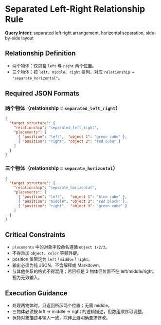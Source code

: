 # Separated Left-Right Relationship Rule

**Query Intent**: separated left right arrangement, horizontal separation, side-by-side layout

## Relationship Definition
- 两个物体：仅包含 `left` 与 `right` 两个位置。
- 三个物体：按 `left`、`middle`、`right` 排列，对应 `relationship = "separate_horizontal"`。

## Required JSON Formats

### 两个物体（relationship = `separated_left_right`）
```json
{
  "target_structure": {
    "relationship": "separated_left_right",
    "placements": [
      { "position": "left",  "object 1": "green cube" },
      { "position": "right", "object 2": "red cube" }
    ]
  }
}
```

### 三个物体（relationship = `separate_horizontal`）
```json
{
  "target_structure": {
    "relationship": "separate_horizontal",
    "placements": [
      { "position": "left",   "object 1": "blue cube" },
      { "position": "middle", "object 2": "red block" },
      { "position": "right",  "object 3": "green cube" }
    ]
  }
}
```

## Critical Constraints
- `placements` 中的对象字段命名遵循 `object 1/2/3`。
- 不得添加 `object`、`color` 等额外键。
- position 值限定为 `left` / `middle` / `right`。
- 输出必须为纯 JSON，不含解释或 Markdown。
- 与其他关系的格式不得混用；若目标是 3 物体但位置不在 left/middle/right，视为无效输入。

## Execution Guidance
- 处理两物体时，只返回所示两个位置；无需 middle。
- 三物体必须按 left → middle → right 的逻辑描述，但数组顺序可调整。
- 保持对象描述与输入一致，除非上游明确要求修改。
